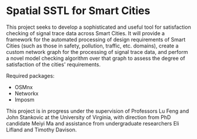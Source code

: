 # Spatial SSTL for Smart Cities
This project seeks to develop a sophisticated and useful tool for satisfaction checking of signal trace data across Smart Cities. It will provide a framework for the automated processing of design requirements of Smart Cities (such as those in safety, pollution, traffic, etc. domains), create a custom network graph for the processing of signal trace data, and perform a novel model checking algorithm over that graph to assess the degree of satisfaction of the cities' requirements.

Required packages:
  - OSMnx
  - Networkx
  - Imposm


This project is in progress under the supervision of Professors Lu Feng and John Stankovic at the University of Virginia, with 
direction from PhD candidate Meiyi Ma and assistance from undergraduate researchers Eli Lifland and Timothy Davison.
